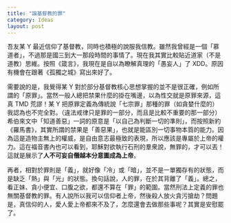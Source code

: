 ```yaml
---
title: "論基督教的罪"
category: Ideas
layout: post
---
```


吾友某 Y 最近信仰了基督教，同時也積極的說服我信教。雖然我曾經是一個「慕道者」，不過那是國三到大一那段時間的事情了。現在我其實比較貼近道家（不是道教）思維。按照《箴言》，我現在是自以為瞭解真理的「愚妄人」了 XDD。原因有機會在跟著《孤獨之城》寫出來好了。

需要說的是，我覺得某 Y 對於部分基督教核心思想掌握的並不是很正確，例如所謂的「原罪」。當然一般人總把禁果什麼的掛在嘴邊，以為性交就是原罪來源，這真 TMD 荒謬！某 Y 把原罪定義為傳統說「七宗罪」那種的罪（如貪婪什麼的）我認為也不完全對。（違法戒律只是罪的一部分，而且是比較不重要的那一部分）希伯來文中「知道善惡」一詞的原意是「以自己為判斷一切的準則」，而按照新約《羅馬書》，其實所謂的禁果是「善惡果」，也就是能區別一切事物本質的能力。因為這是造物主無上的權威，是自由意志最極致的表現，所以應該是專屬於上帝的權力。這在福音書內也可以看到，耶穌對欲執行石刑的羣衆說，無罪的，才可以丟！這就是展示了**人不可妄自僭越本分意圖成為上帝**。

再者，相對於罪則是「義」，就好像「冷」或「暗」，並不是一單獨存有的狀態，而是缺乏「熱」與「光」的狀態。換句話說，人的罪，在於其背離了「義」。總之，看正妹、貪小便宜、口腹之欲，都還不算在「罪」的範圍。當然刑法上定義的罪也無關基督教的罪。有人說所以我可以信仰者上帝，然後殺人放火貪污搶劫？問題是，真信仰的人，愛人愛上帝都來不及了，怎麼還會去做那些事呢？其實是安慰罷了。
